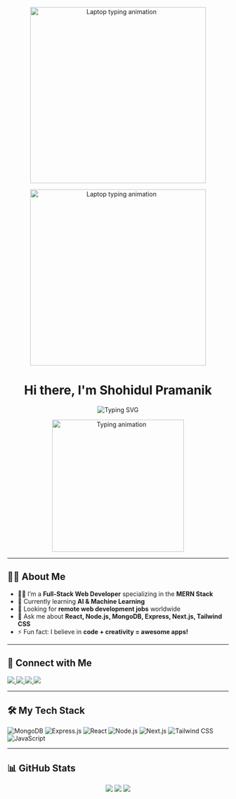 
<p align="center">
  <img src="https://i.pinimg.com/originals/4a/4d/90/4a4d90df5ef38f15e8ac348bdef5c403.gif" width="400" alt="Laptop typing animation" />
</p>
<p align="center">
  <img src="https://i.pinimg.com/originals/4a/4d/90/4a4d90df5ef38f15e8ac348bdef5c403.gif" width="400" alt="Laptop typing animation" />
</p>
<h1 align="center">Hi there, I'm Shohidul Pramanik</h1>

<p align="center">
  <img src="https://readme-typing-svg.demolab.com?font=Fira+Code&pause=1000&color=00F7FF&center=true&vCenter=true&width=500&lines=Full-Stack+MERN+Developer;Crafting+Web+Apps+with+Code+%26+Creativity;Always+Learning+Something+New!" alt="Typing SVG" />
</p>

<p align="center">
  <img src="https://i.gifer.com/XVo7.gif" width="300" alt="Typing animation" />
</p>

---

## 🙋‍♂️ About Me

- 👨‍💻 I’m a **Full-Stack Web Developer** specializing in the **MERN Stack**
- 🌱 Currently learning **AI & Machine Learning**
- 💼 Looking for **remote web development jobs** worldwide
- 💬 Ask me about **React, Node.js, MongoDB, Express, Next.js, Tailwind CSS**
- ⚡ Fun fact: I believe in **code + creativity = awesome apps!**

---

## 🔗 Connect with Me

<p align="left">
  <a href="https://shohidul-pramanik.vercel.app" target="_blank">
    <img src="https://img.shields.io/badge/My Portfolio-000000?style=for-the-badge&logo=vercel&logoColor=white" />
  </a>
  <a href="mailto:shohidulpramanik94@gmail.com" target="_blank">
    <img src="https://img.shields.io/badge/Gmail-D14836?style=for-the-badge&logo=gmail&logoColor=white" />
  </a>
  <a href="https://www.linkedin.com/in/shohidul-pramanik-390569361" target="_blank">
    <img src="https://img.shields.io/badge/LinkedIn-0077B5?style=for-the-badge&logo=linkedin&logoColor=white" />
  </a>
  <a href="https://github.com/shohedul1" target="_blank">
    <img src="https://img.shields.io/badge/GitHub-000000?style=for-the-badge&logo=github&logoColor=white" />
  </a>
</p>

---

## 🛠️ My Tech Stack

![MongoDB](https://img.shields.io/badge/MongoDB-4EA94B?style=for-the-badge&logo=mongodb&logoColor=white)
![Express.js](https://img.shields.io/badge/Express.js-000000?style=for-the-badge&logo=express&logoColor=white)
![React](https://img.shields.io/badge/React-61DAFB?style=for-the-badge&logo=react&logoColor=black)
![Node.js](https://img.shields.io/badge/Node.js-339933?style=for-the-badge&logo=node.js&logoColor=white)
![Next.js](https://img.shields.io/badge/Next.js-000000?style=for-the-badge&logo=next.js&logoColor=white)
![Tailwind CSS](https://img.shields.io/badge/TailwindCSS-38B2AC?style=for-the-badge&logo=tailwind-css&logoColor=white)
![JavaScript](https://img.shields.io/badge/JavaScript-F7DF1E?style=for-the-badge&logo=javascript&logoColor=black)

---

## 📊 GitHub Stats

<p align="center">
  <img src="https://github-readme-stats.vercel.app/api?username=shohedul1&show_icons=true&theme=radical" />
  <img src="https://github-readme-streak-stats.herokuapp.com/?user=shohedul1&theme=radical" />
  <img src="https://github-readme-stats.vercel.app/api/top-langs/?username=shohedul1&layout=compact&theme=radical" />
</p>
